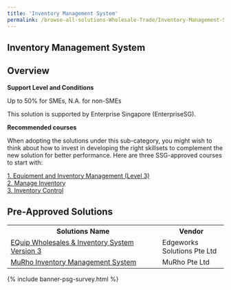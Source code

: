```yaml
---
title: 'Inventory Management System'
permalink: /browse-all-solutions-Wholesale-Trade/Inventory-Management-System
---
```


## Inventory Management System
## Overview

**Support Level and Conditions**

Up to 50% for SMEs, N.A. for non-SMEs

This solution is supported by Enterprise Singapore (EnterpriseSG).

**Recommended courses**

When adopting the solutions under this sub-category, you might wish to think about how to invest in developing the right skillsets to complement the new solution for better performance. Here are three SSG-approved courses to start with:

<a href='https://sfec.enterprisejobskills.gov.sg/Course_Internet/CourseDetail.aspx?CoursesReferenceNumber=TGS-2020503349'  target='_blank' rel='noopener'>1. Equipment and Inventory Management (Level 3)</a><br>
<a href='https://sfec.enterprisejobskills.gov.sg/Course_Internet/CourseDetail.aspx?CoursesReferenceNumber=TGS-2019503502'  target='_blank' rel='noopener'>2. Manage Inventory</a><br>
<a href='https://sfec.enterprisejobskills.gov.sg/Course_Internet/CourseDetail.aspx?CoursesReferenceNumber=TGS-2017501172'  target='_blank' rel='noopener'>3. Inventory Control</a><br>

## Pre-Approved Solutions

<table>
<tr>
<th style='width: auto;'><b>Solutions Name</b></th>
<th style='width: 30%;'><b>Vendor</b></th>
</tr>
<tr>
<td><a href='/productivity-solutions-grant/solutionrepo/solution396' target='_blank'>EQuip Wholesales & Inventory System Version 3</a><br></td>
<td>Edgeworks Solutions Pte Ltd</td>
</tr>
<tr>
<td><a href='/productivity-solutions-grant/solutionrepo/solution1349' target='_blank'>MuRho Inventory Management System</a><br></td>
<td>MuRho Pte Ltd </td>
</tr>
</table>

{% include banner-psg-survey.html %}
